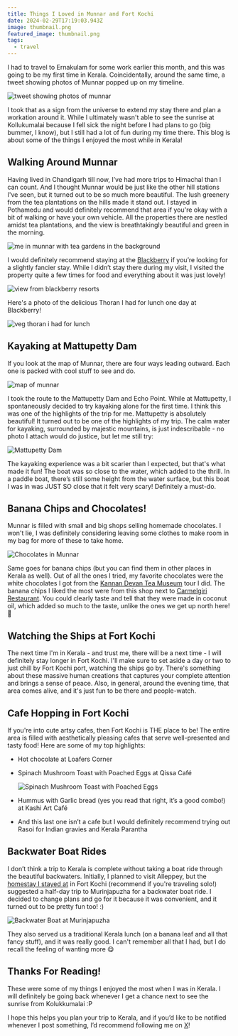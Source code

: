```yaml
---
title: Things I Loved in Munnar and Fort Kochi
date: 2024-02-29T17:19:03.943Z
image: thumbnail.png
featured_image: thumbnail.png
tags:
  - travel
---
```

I had to travel to Ernakulam for some work earlier this month, and this was going to be my first time in Kerala. Coincidentally, around the same time, a tweet showing photos of Munnar popped up on my timeline.

![tweet showing photos of munnar](screenshot-2024-02-24-at-8.03.14 pm.png)

I took that as a sign from the universe to extend my stay there and plan a workation around it. While I ultimately wasn't able to see the sunrise at Kollukumalai because I fell sick the night before I had plans to go (big bummer, I know), but I still had a lot of fun during my time there. This blog is about some of the things I enjoyed the most while in Kerala!

## Walking Around Munnar

Having lived in Chandigarh till now, I’ve had more trips to Himachal than I can count. And I thought Munnar would be just like the other hill stations I've seen, but it turned out to be so much more beautiful. The lush greenery from the tea plantations on the hills made it stand out. I stayed in Pothamedu and would definitely recommend that area if you're okay with a bit of walking or have your own vehicle. All the properties there are nestled amidst tea plantations, and the view is breathtakingly beautiful and green in the morning.

![me in munnar with tea gardens in the background](img_0488.jpeg)

I would definitely recommend staying at the [Blackberry](https://blackberryresorts.com/) if you’re looking for a slightly fancier stay. While I didn’t stay there during my visit, I visited the property quite a few times for food and everything about it was just lovely!

![view from blackberry resorts](img_0581.jpeg)

Here's a photo of the delicious Thoran I had for lunch one day at Blackberry!

![veg thoran i had for lunch](img_0579.jpeg)

## Kayaking at Mattupetty Dam

If you look at the map of Munnar, there are four ways leading outward. Each one is packed with cool stuff to see and do.

![map of munnar](screenshot-2024-02-20-at-7.40.29 pm.png)

I took the route to the Mattupetty Dam and Echo Point. While at Mattupetty, I spontaneously decided to try kayaking alone for the first time. I think this was one of the highlights of the trip for me. Mattupetty is absolutely beautiful! It turned out to be one of the highlights of my trip. The calm water for kayaking, surrounded by majestic mountains, is just indescribable - no photo I attach would do justice, but let me still try:

![Mattupetty Dam](img_0535.jpeg)

The kayaking experience was a bit scarier than I expected, but that's what made it fun! The boat was so close to the water, which added to the thrill. In a paddle boat, there’s still some height from the water surface, but this boat I was in was JUST SO close that it felt very scary! Definitely a must-do.

## Banana Chips and Chocolates!

Munnar is filled with small and big shops selling homemade chocolates. I won't lie, I was definitely considering leaving some clothes to make room in my bag for more of these to take home.

![Chocolates in Munnar](img_0528.jpeg)

Same goes for banana chips (but you can find them in other places in Kerala as well). Out of all the ones I tried, my favorite chocolates were the white chocolates I got from the [Kannan Devan Tea Museum](https://kdhptea.com/service/tea-museum/) tour I did. The banana chips I liked the most were from this shop next to [Carmelgiri Restaurant](https://maps.app.goo.gl/Zhw2KhKviC25SiFt7). You could clearly taste and tell that they were made in coconut oil, which added so much to the taste, unlike the ones we get up north here! 😤

## Watching the Ships at Fort Kochi

The next time I'm in Kerala - and trust me, there will be a next time - I will definitely stay longer in Fort Kochi. I'll make sure to set aside a day or two to just chill by Fort Kochi port, watching the ships go by. There's something about these massive human creations that captures your complete attention and brings a sense of peace. Also, in general, around the evening time, that area comes alive, and it's just fun to be there and people-watch.

## Cafe Hopping in Fort Kochi

If you're into cute artsy cafes, then Fort Kochi is THE place to be! The entire area is filled with aesthetically pleasing cafes that serve well-presented and tasty food! Here are some of my top highlights:

* Hot chocolate at Loafers Corner
* Spinach Mushroom Toast with Poached Eggs at Qissa Café

  ![Spinach Mushroom Toast with Poached Eggs ](img_0588.jpeg)
* Hummus with Garlic bread (yes you read that right, it’s a good combo!) at Kashi Art Café
* And this last one isn’t a cafe but I would definitely recommend trying out Rasoi for Indian gravies and Kerala Parantha

## Backwater Boat Rides

I don’t think a trip to Kerala is complete without taking a boat ride through the beautiful backwaters. Initially, I planned to visit Alleppey, but the [homestay I stayed at](https://www.booking.com/Share-ibF7qy) in Fort Kochi (recommend if you're traveling solo!) suggested a half-day trip to Murinjapuzha for a backwater boat ride. I decided to change plans and go for it because it was convenient, and it turned out to be pretty fun too! :)

![Backwater Boat at Murinjapuzha](img_0600.jpeg)

They also served us a traditional Kerala lunch (on a banana leaf and all that fancy stuff), and it was really good. I can't remember all that I had, but I do recall the feeling of wanting more 😋

## Thanks For Reading!

These were some of my things I enjoyed the most when I was in Kerala. I will definitely be going back whenever I get a chance next to see the sunrise from Kolukkumalai :P

I hope this helps you plan your trip to Kerala, and if you’d like to be notified whenever I post something, I’d recommend following me on [X](https://twitter.com/RinkiyaKeDad)!
